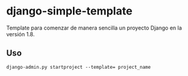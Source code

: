 # django-simple-template

Template para comenzar de manera sencilla un proyecto Django en la versión 1.8.

## Uso

```
django-admin.py startproject --template= project_name

```
